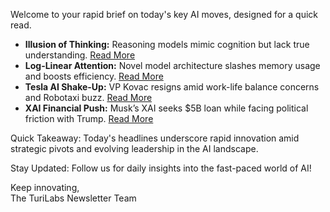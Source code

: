 <p>Welcome to your rapid brief on today's key AI moves, designed for a quick read.</p>
<ul>
<li><strong>Illusion of Thinking:</strong> Reasoning models mimic cognition but lack true understanding. <a href="https://machinelearning.apple.com/research/illusion-of-thinking">Read More</a></li>
<li><strong>Log-Linear Attention:</strong> Novel model architecture slashes memory usage and boosts efficiency. <a href="https://arxiv.org/abs/2506.04761">Read More</a></li>
<li><strong>Tesla AI Shake-Up:</strong> VP Kovac resigns amid work-life balance concerns and Robotaxi buzz. <a href="https://gearmusk.com/2025/06/07/tesla-ai-vp-milan-kovac-resigns/">Read More</a></li>
<li><strong>XAI Financial Push:</strong> Musk’s XAI seeks $5B loan while facing political friction with Trump. <a href="https://www.wsj.com/finance/musks-xai-is-trying-to-borrow-5-billion-while-his-relationship-with-trump-blows-up-4b963361">Read More</a></li>
</ul>
<p>Quick Takeaway: Today's headlines underscore rapid innovation amid strategic pivots and evolving leadership in the AI landscape.</p>
<p>Stay Updated: Follow us for daily insights into the fast-paced world of AI! </p>
<p>Keep innovating,<br />
The TuriLabs Newsletter Team</p>